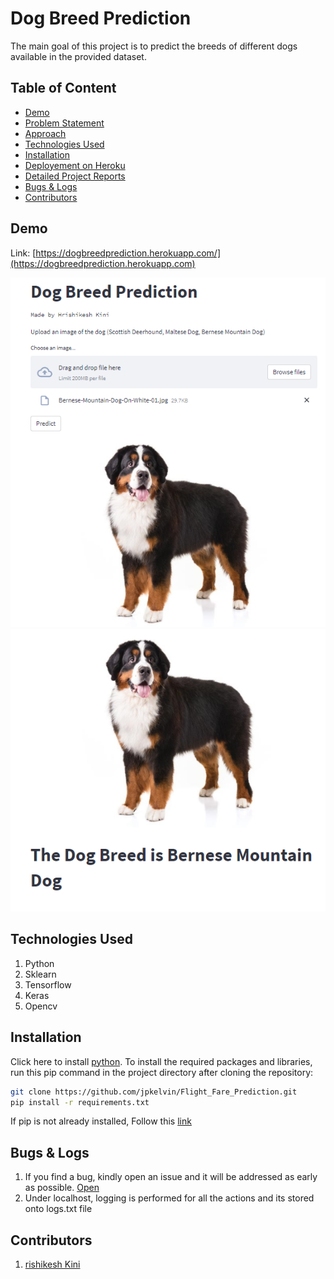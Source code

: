 # Dog Breed Prediction
The main goal of this project is to predict the breeds of different dogs available in the provided dataset.

## Table of Content
  * [Demo](#demo)
  * [Problem Statement](#problem-statement)
  * [Approach](#approach)
  * [Technologies Used](#technologies-used)
  * [Installation](#installation)
  * [Deployement on Heroku](#deployement-on-heroku)
  * [Detailed Project Reports](#detailed-project-reports)
  * [Bugs & Logs](#bugs--logs)
  * [Contributors](#contributors)

## Demo
Link: [https://dogbreedprediction.herokuapp.com/](https://dogbreedprediction.herokuapp.com)

![Screenshot](Capture.PNG)
![Screenshot](Capture2.PNG)


## Technologies Used
 
   1. Python 
   2. Sklearn
   3. Tensorflow
   4. Keras
   5. Opencv

## Installation
Click here to install [python](https://www.python.org/downloads/). To install the required packages and libraries, run this pip command in the project directory after cloning the repository:
```bash
git clone https://github.com/jpkelvin/Flight_Fare_Prediction.git
pip install -r requirements.txt
```
If pip is not already installed, Follow this [link](https://pip.pypa.io/en/stable/installation/)


## Bugs & Logs

1. If you find a bug, kindly open an issue and it will be addressed as early as possible. [Open](https://github.com/jpkelvin/Flight_Fare_Prediction/issues)
2. Under localhost, logging is performed for all the actions and its stored onto logs.txt file

## Contributors
1. [rishikesh Kini](https://github.com/hrishikeshkini)
